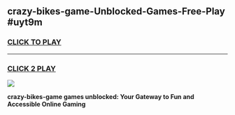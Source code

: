 
## crazy-bikes-game-Unblocked-Games-Free-Play #uyt9m
<h3>
<a href="https://us.freeplayer.one?title=crazy-bikes-game&ref=9M">CLICK TO PLAY</a></h3>
<hr>

<h3>
<a href="https://us.freeplayer.one?title=crazy-bikes-game&ref=9M">CLICK 2 PLAY</a>
  
</h3>

<a href="https://us.freeplayer.one?title=crazy-bikes-game&ref=9M"><img src="https://clearcache.store/games.png"></a>


**crazy-bikes-game games unblocked: Your Gateway to Fun and Accessible Online Gaming**
